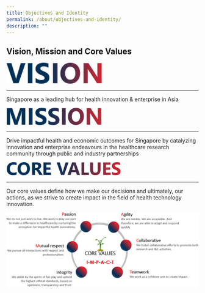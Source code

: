```yaml
---
title: Objectives and Identity
permalink: /about/objectives-and-identity/
description: ""
---
```

Vision, Mission and Core Values
-------------------------------
<img src="/images/About/nhic_vision.jpg" style="width:250px">

* * *

Singapore as a leading hub for health innovation &amp; enterprise in Asia

<img src="/images/About/nhic_mission.jpg" style="width:250px">

* * *

Drive impactful health and economic outcomes for Singapore by catalyzing innovation and enterprise endeavours in the healthcare research community through public and industry partnerships

<img src="/images/About/nhic_corevaluesh.jpg" style="width:300px">

* * *

Our core values define how we make our decisions and ultimately, our actions, as we strive to create impact in the field of health technology innovation.

<img src="/images/About/nhic_corevalues.jpg">